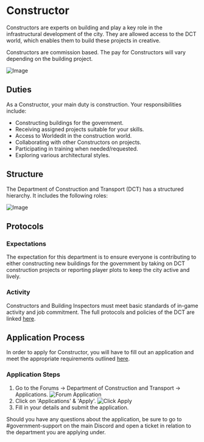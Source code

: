 # Constructor

Constructors are experts on building and play a key role in the infrastructural development of the city. They are allowed access to the DCT world, which enables them to build these projects in creative.

Constructors are commission based. The pay for Constructors will vary depending on the building project.

![Image](https://media.discordapp.net/attachments/838356841217916989/1165658732093522091/2022-09-17_19.13.23.png?ex=6547a74a&is=6535324a&hm=5d33772337e2ab8e766c7d90732de37eb5572195f11b38e386e1be4fffe51797&=&width=1266&height=671)

## Duties

As a Constructor, your main duty is construction. Your responsibilities include:
- Constructing buildings for the government.
- Receiving assigned projects suitable for your skills.
- Access to Worldedit in the construction world.
- Collaborating with other Constructors on projects.
- Participating in training when needed/requested.
- Exploring various architectural styles.

## Structure

The Department of Construction and Transport (DCT) has a structured hierarchy. It includes the following roles:

![Image](https://media.discordapp.net/attachments/838356841217916989/1165660537615564840/2023-03-12_18.16.14.png?ex=6547a8f9&is=653533f9&hm=477610f9e2470b0d884fe8e6f3dc27cc1ea2aa6ef2a4c9f46753e859a9bc25b8&=&width=1266&height=671)

## Protocols

### Expectations

The expectation for this department is to ensure everyone is contributing to either constructing new buildings for the government by taking on DCT construction projects or reporting player plots to keep the city active and lively.

### Activity

Constructors and Building Inspectors must meet basic standards of in-game activity and job commitment. The full protocols and policies of the DCT are linked [here](https://www.democracycraft.net/forums/information-policy.43/).


## Application Process

In order to apply for Constructor, you will have to fill out an application and meet the appropriate requirements outlined [here](https://www.democracycraft.net/threads/application-information.8/).

### Application Steps

1. Go to the Forums -> Department of Construction and Transport -> Applications.
   ![Forum Application](https://i.imgur.com/5FIdjZk.png)
2. Click on 'Applications' & 'Apply'.
   ![Click Apply](https://i.imgur.com/CDWowgw.png)
3. Fill in your details and submit the application.

Should you have any questions about the application, be sure to go to #government-support on the main Discord and open a ticket in relation to the department you are applying under.
